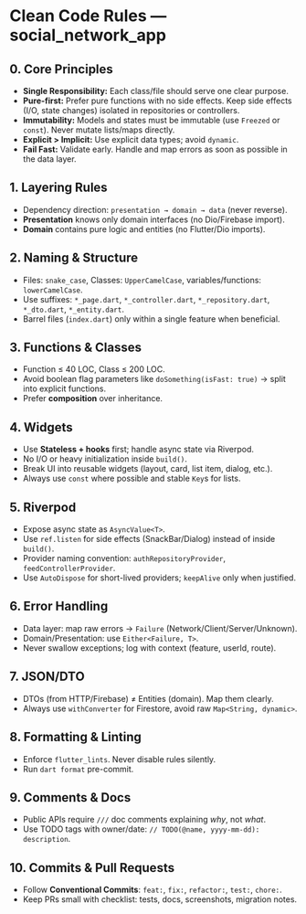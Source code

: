 # Clean Code Rules — social_network_app

## 0. Core Principles

- **Single Responsibility:** Each class/file should serve one clear purpose.
- **Pure-first:** Prefer pure functions with no side effects. Keep side effects (I/O, state changes) isolated in repositories or controllers.
- **Immutability:** Models and states must be immutable (use `Freezed` or `const`). Never mutate lists/maps directly.
- **Explicit > Implicit:** Use explicit data types; avoid `dynamic`.
- **Fail Fast:** Validate early. Handle and map errors as soon as possible in the data layer.

## 1. Layering Rules

- Dependency direction: `presentation → domain → data` (never reverse).
- **Presentation** knows only domain interfaces (no Dio/Firebase import).
- **Domain** contains pure logic and entities (no Flutter/Dio imports).

## 2. Naming & Structure

- Files: `snake_case`, Classes: `UpperCamelCase`, variables/functions: `lowerCamelCase`.
- Use suffixes: `*_page.dart`, `*_controller.dart`, `*_repository.dart`, `*_dto.dart`, `*_entity.dart`.
- Barrel files (`index.dart`) only within a single feature when beneficial.

## 3. Functions & Classes

- Function ≤ 40 LOC, Class ≤ 200 LOC.
- Avoid boolean flag parameters like `doSomething(isFast: true)` → split into explicit functions.
- Prefer **composition** over inheritance.

## 4. Widgets

- Use **Stateless + hooks** first; handle async state via Riverpod.
- No I/O or heavy initialization inside `build()`.
- Break UI into reusable widgets (layout, card, list item, dialog, etc.).
- Always use `const` where possible and stable `Key`s for lists.

## 5. Riverpod

- Expose async state as `AsyncValue<T>`.
- Use `ref.listen` for side effects (SnackBar/Dialog) instead of inside `build()`.
- Provider naming convention: `authRepositoryProvider`, `feedControllerProvider`.
- Use `AutoDispose` for short-lived providers; `keepAlive` only when justified.

## 6. Error Handling

- Data layer: map raw errors → `Failure` (Network/Client/Server/Unknown).
- Domain/Presentation: use `Either<Failure, T>`.
- Never swallow exceptions; log with context (feature, userId, route).

## 7. JSON/DTO

- DTOs (from HTTP/Firebase) ≠ Entities (domain). Map them clearly.
- Always use `withConverter` for Firestore, avoid raw `Map<String, dynamic>`.

## 8. Formatting & Linting

- Enforce `flutter_lints`. Never disable rules silently.
- Run `dart format` pre-commit.

## 9. Comments & Docs

- Public APIs require `///` doc comments explaining _why_, not _what_.
- Use TODO tags with owner/date: `// TODO(@name, yyyy-mm-dd): description`.

## 10. Commits & Pull Requests

- Follow **Conventional Commits**: `feat:`, `fix:`, `refactor:`, `test:`, `chore:`.
- Keep PRs small with checklist: tests, docs, screenshots, migration notes.
